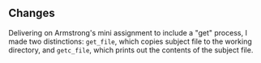 ## Changes ##
Delivering on Armstrong's mini assignment to include a "get" process, I made two distinctions: 
`get_file`, which copies subject file to the working directory, and
`getc_file`, which prints out the contents of the subject file.
